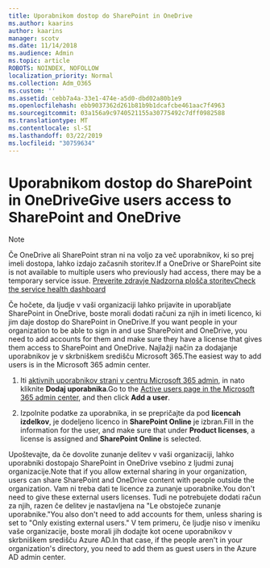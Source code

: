```yaml
---
title: Uporabnikom dostop do SharePoint in OneDrive
ms.author: kaarins
author: kaarins
manager: scotv
ms.date: 11/14/2018
ms.audience: Admin
ms.topic: article
ROBOTS: NOINDEX, NOFOLLOW
localization_priority: Normal
ms.collection: Adm_O365
ms.custom: ''
ms.assetid: cebb7a4a-33e1-474e-a5d0-dbd02a80b1e9
ms.openlocfilehash: ebb9037362d261b81b9b1dcafcbe461aac7f4963
ms.sourcegitcommit: 03a156a9c9740521155a30775492c7dff0982588
ms.translationtype: MT
ms.contentlocale: sl-SI
ms.lasthandoff: 03/22/2019
ms.locfileid: "30759634"
---
```

# <a name="give-users-access-to-sharepoint-and-onedrive"></a><span data-ttu-id="176b7-102">Uporabnikom dostop do SharePoint in OneDrive</span><span class="sxs-lookup"><span data-stu-id="176b7-102">Give users access to SharePoint and OneDrive</span></span>

> [!NOTE]
> <span data-ttu-id="176b7-103">Če OneDrive ali SharePoint stran ni na voljo za več uporabnikov, ki so prej imeli dostopa, lahko izdajo začasnih storitev.</span><span class="sxs-lookup"><span data-stu-id="176b7-103">If a OneDrive or SharePoint site is not available to multiple users who previously had access, there may be a temporary service issue.</span></span> [<span data-ttu-id="176b7-104">Preverite zdravje Nadzorna plošča storitev</span><span class="sxs-lookup"><span data-stu-id="176b7-104">Check the service health dashboard</span></span>](https://portal.office.com/adminportal/home#/servicehealth)
  
<span data-ttu-id="176b7-105">Če hočete, da ljudje v vaši organizaciji lahko prijavite in uporabljate SharePoint in OneDrive, boste morali dodati računi za njih in imeti licenco, ki jim daje dostop do SharePoint in OneDrive.</span><span class="sxs-lookup"><span data-stu-id="176b7-105">If you want people in your organization to be able to sign in and use SharePoint and OneDrive, you need to add accounts for them and make sure they have a license that gives them access to SharePoint and OneDrive.</span></span> <span data-ttu-id="176b7-106">Najlažji način za dodajanje uporabnikov je v skrbniškem središču Microsoft 365.</span><span class="sxs-lookup"><span data-stu-id="176b7-106">The easiest way to add users is in the Microsoft 365 admin center.</span></span>
  
1. <span data-ttu-id="176b7-107">Iti [aktivnih uporabnikov strani v centru Microsoft 365 admin](https://portal.office.com/adminportal/home#/users), in nato kliknite **Dodaj uporabnika**.</span><span class="sxs-lookup"><span data-stu-id="176b7-107">Go to the [Active users page in the Microsoft 365 admin center](https://portal.office.com/adminportal/home#/users), and then click **Add a user**.</span></span>
    
2. <span data-ttu-id="176b7-108">Izpolnite podatke za uporabnika, in se prepričajte da pod **licencah izdelkov**, je dodeljeno licenco in **SharePoint Online** je izbran.</span><span class="sxs-lookup"><span data-stu-id="176b7-108">Fill in the information for the user, and make sure that under **Product licenses**, a license is assigned and **SharePoint Online** is selected.</span></span> 
    
<span data-ttu-id="176b7-109">Upoštevajte, da če dovolite zunanje delitev v vaši organizaciji, lahko uporabniki dostopajo SharePoint in OneDrive vsebino z ljudmi zunaj organizacije.</span><span class="sxs-lookup"><span data-stu-id="176b7-109">Note that if you allow external sharing in your organization, users can share SharePoint and OneDrive content with people outside the organization.</span></span> <span data-ttu-id="176b7-110">Vam ni treba dati te licence za zunanje uporabnike.</span><span class="sxs-lookup"><span data-stu-id="176b7-110">You don't need to give these external users licenses.</span></span> <span data-ttu-id="176b7-111">Tudi ne potrebujete dodati račun za njih, razen če delitev je nastavljena na "Le obstoječe zunanje uporabnike."</span><span class="sxs-lookup"><span data-stu-id="176b7-111">You also don't need to add accounts for them, unless sharing is set to "Only existing external users."</span></span> <span data-ttu-id="176b7-112">V tem primeru, če ljudje niso v imeniku vaše organizacije, boste morali jih dodajte kot ocene uporabnikov v skrbniškem središču Azure AD.</span><span class="sxs-lookup"><span data-stu-id="176b7-112">In that case, if the people aren't in your organization's directory, you need to add them as guest users in the Azure AD admin center.</span></span>
  

